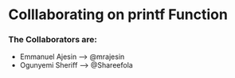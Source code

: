# Colllaborating on printf Function
### The Collaborators are:
* Emmanuel Ajesin --> @mrajesin
* Ogunyemi Sheriff --> @Shareefola
